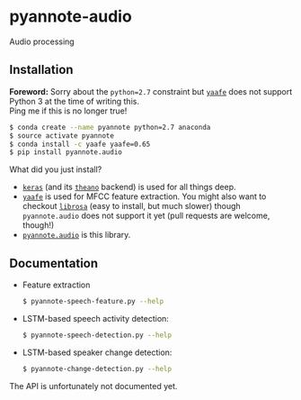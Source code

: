 # pyannote-audio

Audio processing

## Installation

**Foreword:** Sorry about the `python=2.7` constraint but [`yaafe`](https://github.com/Yaafe/Yaafe) does not support Python 3 at the time of writing this.  
Ping me if this is no longer true!


```bash
$ conda create --name pyannote python=2.7 anaconda
$ source activate pyannote
$ conda install -c yaafe yaafe=0.65
$ pip install pyannote.audio
```

What did you just install?

- [`keras`](keras.io) (and its [`theano`](http://deeplearning.net/software/theano/) backend) is used for all things deep.
- [`yaafe`](https://github.com/Yaafe/Yaafe) is used for MFCC feature extraction.
  You might also want to checkout [`librosa`](http://librosa.github.io) (easy to install, but much slower) though `pyannote.audio` does not support it yet (pull requests are welcome, though!)
- [`pyannote.audio`](http://pyannote.github.io) is this library.

## Documentation

 * Feature extraction

    ```bash
    $ pyannote-speech-feature.py --help
    ```

 * LSTM-based speech activity detection:

    ```bash
    $ pyannote-speech-detection.py --help
    ```

 * LSTM-based speaker change detection:

    ```bash
    $ pyannote-change-detection.py --help
    ```

The API is unfortunately not documented yet.
